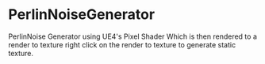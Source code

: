 # PerlinNoiseGenerator
PerlinNoise Generator using UE4's Pixel Shader
Which is then rendered to a render to texture
right click on the render to texture to generate static texture.
